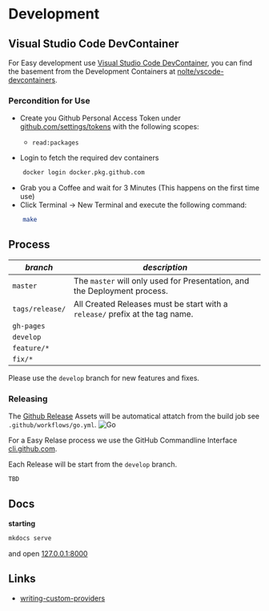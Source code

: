 # Development

## Visual Studio Code DevContainer

For Easy development use [Visual Studio Code DevContainer](https://code.visualstudio.com/docs/remote/containers), you can find the basement from the Development Containers at [nolte/vscode-devcontainers](https://github.com/nolte/vscode-devcontainers).

### Percondition for Use

* Create you Github Personal Access Token under [github.com/settings/tokens](https://github.com/settings/tokens) with the following scopes:
    * `read:packages`

* Login to fetch the required dev containers

```sh
    docker login docker.pkg.github.com
```

* Grab you a Coffee and wait for 3 Minutes (This happens on the first time use)
* Click Terminal -> New Terminal and execute the following command:

```sh
    make
```

## Process

| *branch*                 | *description*                                                                    |
|--------------------------|----------------------------------------------------------------------------------|
| ```master```  | The ```master``` will only used for Presentation, and the Deployment process.    |
| ```tags/release/``` | All Created Releases must be start with a ```release/``` prefix at the tag name. |
| ```gh-pages``` |  |
| ```develop``` |  |
| ```feature/*``` |  |
| ```fix/*``` |  |


Please use the ```develop``` branch for new features and fixes.


### Releasing

The [Github Release](https://github.com/nolte/terraform-provider-harbor/releases) Assets will be automatical attatch from the build job see ```.github/workflows/go.yml```.
![Go](https://github.com/nolte/terraform-provider-harbor/workflows/Go/badge.svg?branch=master)

For a Easy Relase process we use the GitHub Commandline Interface [cli.github.com](https://cli.github.com/manual/).

Each Release will be start from the ```develop``` branch.

```sh
TBD
```

## Docs

**starting**
```bash
mkdocs serve
```
and open [127.0.0.1:8000](http://127.0.0.1:8000/)


## Links

* [writing-custom-providers](https://www.terraform.io/docs/extend/writing-custom-providers.html)
